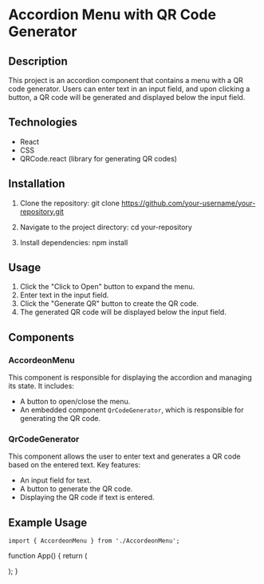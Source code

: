 # Accordion Menu with QR Code Generator

## Description

This project is an accordion component that contains a menu with a QR code generator. Users can enter text in an input field, and upon clicking a button, a QR code will be generated and displayed below the input field.

## Technologies

- React
- CSS
- QRCode.react (library for generating QR codes)

## Installation

1. Clone the repository:
   git clone https://github.com/your-username/your-repository.git

2. Navigate to the project directory:
   cd your-repository

3. Install dependencies:
   npm install

## Usage

1. Click the "Click to Open" button to expand the menu.
2. Enter text in the input field.
3. Click the "Generate QR" button to create the QR code.
4. The generated QR code will be displayed below the input field.

## Components

### AccordeonMenu

This component is responsible for displaying the accordion and managing its state. It includes:

- A button to open/close the menu.
- An embedded component `QrCodeGenerator`, which is responsible for generating the QR code.

### QrCodeGenerator

This component allows the user to enter text and generates a QR code based on the entered text. Key features:

- An input field for text.
- A button to generate the QR code.
- Displaying the QR code if text is entered.

## Example Usage

    import { AccordeonMenu } from './AccordeonMenu';

function App() {
return (

<div className="App">
<AccordeonMenu />
</div>
);
}
